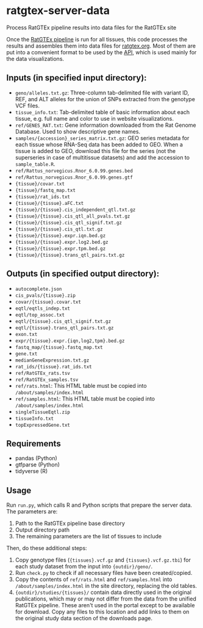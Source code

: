 # ratgtex-server-data
Process RatGTEx pipeline results into data files for the RatGTEx site

Once the [RatGTEx pipeline](https://github.com/daniel-munro/ratgtex-pipeline) is run for all tissues, this code processes the results and assembles them into data files for [ratgtex.org](https://ratgtex.org). Most of them are put into a convenient format to be used by the [API](github.com/daniel-munro/ratgtex), which is used mainly for the data visualizations.

## Inputs (in specified input directory):

- `geno/alleles.txt.gz`: Three-column tab-delimited file with variant ID, REF, and ALT alleles for the union of SNPs extracted from the genotype VCF files.
- `tissue_info.txt`: Tab-delimited table of basic information about each tissue, e.g. full name and color to use in website visualizations.
- `ref/GENES_RAT.txt`: Gene information downloaded from the Rat Genome Database. Used to show descriptive gene names.
- `samples/{accession}_series_matrix.txt.gz`: GEO series metadata for each tissue whose RNA-Seq data has been added to GEO. When a tissue is added to GEO, download this file for the series (not the superseries in case of multitissue datasets) and add the accession to `sample_table.R`.
- `ref/Rattus_norvegicus.Rnor_6.0.99.genes.bed`
- `ref/Rattus_norvegicus.Rnor_6.0.99.genes.gtf`
- `{tissue}/covar.txt`
- `{tissue}/fastq_map.txt`
- `{tissue}/rat_ids.txt`
- `{tissue}/{tissue}.aFC.txt`
- `{tissue}/{tissue}.cis_independent_qtl.txt.gz`
- `{tissue}/{tissue}.cis_qtl_all_pvals.txt.gz`
- `{tissue}/{tissue}.cis_qtl_signif.txt.gz`
- `{tissue}/{tissue}.cis_qtl.txt.gz`
- `{tissue}/{tissue}.expr.iqn.bed.gz`
- `{tissue}/{tissue}.expr.log2.bed.gz`
- `{tissue}/{tissue}.expr.tpm.bed.gz`
- `{tissue}/{tissue}.trans_qtl_pairs.txt.gz`

## Outputs (in specified output directory):

- `autocomplete.json`
- `cis_pvals/{tissue}.zip`
- `covar/{tissue}.covar.txt`
- `eqtl/eqtls_indep.txt`
- `eqtl/top_assoc.txt`
- `eqtl/{tissue}.cis_qtl_signif.txt.gz`
- `eqtl/{tissue}.trans_qtl_pairs.txt.gz`
- `exon.txt`
- `expr/{tissue}.expr.{iqn,log2,tpm}.bed.gz`
- `fastq_map/{tissue}.fastq_map.txt`
- `gene.txt`
- `medianGeneExpression.txt.gz`
- `rat_ids/{tissue}.rat_ids.txt`
- `ref/RatGTEx_rats.tsv`
- `ref/RatGTEx_samples.tsv`
- `ref/rats.html`: This HTML table must be copied into `/about/samples/index.html`
- `ref/samples.html`: This HTML table must be copied into `/about/samples/index.html`
- `singleTissueEqtl.zip`
- `tissueInfo.txt`
- `topExpressedGene.txt`

## Requirements

- pandas (Python)
- gtfparse (Python)
- tidyverse (R)

## Usage

Run `run.py`, which calls R and Python scripts that prepare the server data. The parameters are:

1. Path to the RatGTEx pipeline base directory
2. Output directory path
3. The remaining parameters are the list of tissues to include

Then, do these additional steps:

1. Copy genotype files (`{tissues}.vcf.gz` and `{tissues}.vcf.gz.tbi`) for each study dataset from the input into `{outdir}/geno/`.
2. Run `check.py` to check if all necessary files have been created/copied.
3. Copy the contents of `ref/rats.html` and `ref/samples.html` into `/about/samples/index.html` in the site directory, replacing the old tables.
4. `{outdir}/studies/{tissues}/` contain data directly used in the original publications, which may or may not differ from the data from the unified RatGTEx pipeline. These aren't used in the portal except to be available for download. Copy any files to this location and add links to them on the original study data section of the downloads page.
